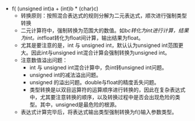 - f( (unsigned int)a + (int)b * (char)c) 
	- 转换原则：按照混合表达式的规则分解为二元表达式，顺次进行强制类型转换
	- 二元计算符中，强制转换为范围大的数值。如b*c转化为int进行计算，结果为int。int*float转化为float间计算，输出结果为float。
	- 尤其是要注意的是，int 与 unsigned int，默认认为unsigned int范围更大。因此int与unsigned int混合计算会强制转换为unsigned int。
	- 注意数值溢出问题：
		- int 与 unsigned int混合计算中，负int转unsigned int问题。
		- unsigned int的减法溢出问题。
		- unsigned 的溢出问题。double与float的精度丢失问题。
		- 类型转换是以双目运算符的运算顺序进行转换的，因此在复杂表达式中，尤其要注意转换的顺序，以及转换过程中是否会出现危险的类型。其中，unsigned是最危险的根源。
	- 表达式计算完毕后，将表达式输出类型强制转换为f()输入参数类型。
